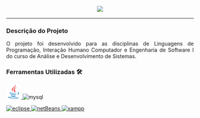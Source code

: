<p align="center">
  <img src="https://user-images.githubusercontent.com/100096259/205089825-b1bb54c9-e5ea-48b3-a0e9-08883b41df5d.png" />
</p>

<hr>

### Descrição do Projeto
<p align="justify">
O projeto foi desenvolvido para as disciplinas de Linguagens de Programação, Interação Humano Computador e Engenharia de Software I do curso de Análise e Desenvolvimento de Sistemas.
  
 ### Ferramentas Utilizadas 🛠️
  
  <a href="https://www.java.com" target="_blank"> <img src="https://raw.githubusercontent.com/devicons/devicon/master/icons/java/java-original.svg" alt="java" width="40" height="40"/> </a> <img src="https://user-images.githubusercontent.com/100096259/205119522-b5049599-3eed-4c9e-96b8-91642c189ae3.svg" alt="mysql" width="40" height="40"/>
  
   <a href="https://www.eclipse.org" target="_blank"> <img src="https://user-images.githubusercontent.com/100096259/205119472-47e07a4f-2da9-453c-ab6e-4e1659bc91e0.svg" alt="eclipse" width="40" height="40"/>  <a href="https://netbeans.apache.org/" target="_blank"> <img src="https://user-images.githubusercontent.com/100096259/205133931-8be56ae6-e1c1-4956-acef-65c51c565e51.png" alt="netBeans" width="35" height="40"/> </a>  <a href="https://www.apachefriends.org/pt_br/index.html" target="_blank"> <img src="https://user-images.githubusercontent.com/100096259/205119528-d4e0f1b4-b0ad-42f5-a55d-c16ef955413d.svg" alt="xampp" width="40" height="40"/> 


